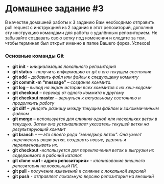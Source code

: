 # Домашнее задание #3

В качестве домашней работы к 3 заданию Вам необходимо отправить pull request с инструкцией из 2 задания в этот репозиторий, дополнив эту инструкцию командами для работы с удалённым репозиторием. Не забывайте создавать свою ветку под изменения и следите за тем, чтобы терминал был открыт именно в папке Вашего форка. Успехов!

### **Основные команды Git**
* **git init** - *инициализация локального репозитория*
* **git status** - *получить информацию от git о его текущем состоянии*
* **git add** – *добавить файл или файлы к следующему коммиту*
* **git commit -m “message”** – *создание коммита.*
* **git log** – *вывод на экран истории всех коммитов с их хеш-кодами*
* **git checkout** – *переход от одного коммита к другому*
* **git checkout master** – *вернуться к актуальному состоянию и продолжить работу*
* **git diff** – *увидеть разницу между текущим файлом и закоммиченным файлом*
* **git merge** – *используется для слияния одной или нескольких веток в текущую. Затем она устанавливает указатель текущей ветки на результирующий коммит*
* **git branch** – *— это своего рода "менеджер веток". Она умеет перечислять ваши ветки, создавать новые, удалять и переименовывать их.*
* **git checkout** -*используется для переключения веток и выгрузки их содержимого в рабочий каталог.*
* **git clone <url - адрес репозитория>** - *клонирование внешнего репозитория на локальный ПК.*
* **git pull** - *получение изменений и слияние с локальной версией*
* **git push** - *отправляет локальную версию репозитория на внешний*